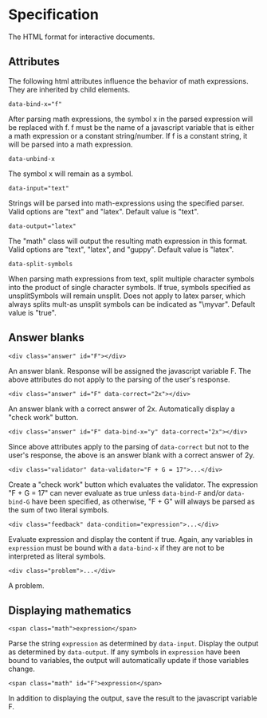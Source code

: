 # Specification

The HTML format for interactive documents.


## Attributes

The following html attributes influence the behavior of math expressions.  They are inherited by child elements.

`data-bind-x="f"`

After parsing math expressions, the symbol x in the parsed expression will be replaced with f.  f must be the name of a javascript variable that is either a math expression or a constant string/number.  If f is a constant string, it will be parsed into a math expression.

`data-unbind-x`

The symbol x will remain as a symbol.

`data-input="text"`

Strings will be parsed into math-expressions using the specified parser.  Valid options are "text" and "latex".  Default value is "text".

`data-output="latex"`

The "math" class will output the resulting math expression in this format.  Valid options are "text", "latex", and "guppy".  Default value is "latex".

`data-split-symbols`

When parsing math expressions from text, split multiple character symbols into the product of single character symbols.  If true, symbols specified as unsplitSymbols will remain unsplit.  Does not apply to latex parser, which always splits mult-as unsplit symbols can be indicated as "\myvar".  Default value is "true".


## Answer blanks

`<div class="answer" id="F"></div>`

An answer blank.  Response will be assigned the javascript variable F.  The above attributes do not apply to the parsing of the user's response.

`<div class="answer" id="F" data-correct="2x"></div>`

An answer blank with a correct answer of 2x.  Automatically display a "check work" button.

`<div class="answer" id="F" data-bind-x="y" data-correct="2x"></div>`

Since above attributes apply to the parsing of `data-correct` but not to the user's response, the above is an answer blank with a correct answer of 2y.

`<div class="validator" data-validator="F + G = 17">...</div>`

Create a "check work" button which evaluates the validator.  The expression "F + G = 17" can never evaluate as true unless `data-bind-F` and/or `data-bind-G` have been specified, as otherwise, "F + G" will always be parsed as the sum of two literal symbols.

`<div class="feedback" data-condition="expression">...</div>`

Evaluate expression and display the content if true.  Again, any variables in `expression` must be bound with a `data-bind-x` if they are not to be interpreted as literal symbols.

`<div class="problem">...</div>`

A problem.


## Displaying mathematics

`<span class="math">expression</span>`

Parse the string `expression` as determined by `data-input`.  Display the output as determined by `data-output`.  If any symbols in `expression` have been bound to variables, the output will automatically update if those variables change.

`<span class="math" id="F">expression</span>`

In addition to displaying the output, save the result to the javascript variable F.


